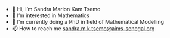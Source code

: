 - 👋 Hi, I’m Sandra Marion Kam Tsemo
- 👀 I’m interested in Mathematics
- 🌱 I’m currently doing a PhD in field of Mathematical Modelling 
- 📫 How to reach me sandra.m.k.tsemo@aims-senegal.org

<!---
sandraKT/sandraKT is a ✨ special ✨ repository because its `README.md` (this file) appears on your GitHub profile.
You can click the Preview link to take a look at your changes.
--->
